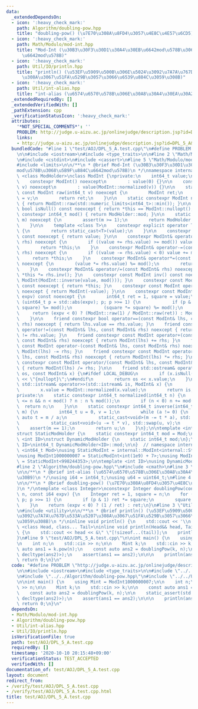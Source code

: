 ```yaml
---
data:
  _extendedDependsOn:
  - icon: ':heavy_check_mark:'
    path: Algorithm/doubling-pow.hpp
    title: "doubling-pow() (\u7E70\u308A\u8FD4\u3057\u4E8C\u4E57\u6CD5)"
  - icon: ':heavy_check_mark:'
    path: Math/Modulo/mod-int.hpp
    title: "Mod-Int (\u30B3\u30F3\u30D1\u30A4\u30EB\u6642mod\u578B\u3068\u5B9F\u884C\
      \u6642mod\u578B)"
  - icon: ':heavy_check_mark:'
    path: Util/IO/println.hpp
    title: "println() (\u53EF\u5909\u500B\u306E\u5024\u3092\u7A7A\u767D\u533A\u5207\
      \u308A\u3067\u51FA\u529B\u3057\u3066\u6539\u884C\u3059\u308B)"
  - icon: ':heavy_check_mark:'
    path: Util/int-alias.hpp
    title: "int-alias (\u6574\u6570\u578B\u306E\u30A8\u30A4\u30EA\u30A2\u30B9)"
  _extendedRequiredBy: []
  _extendedVerifiedWith: []
  _pathExtension: cpp
  _verificationStatusIcon: ':heavy_check_mark:'
  attributes:
    '*NOT_SPECIAL_COMMENTS*': ''
    PROBLEM: http://judge.u-aizu.ac.jp/onlinejudge/description.jsp?id=DPL_5_A&lang=ja
    links:
    - http://judge.u-aizu.ac.jp/onlinejudge/description.jsp?id=DPL_5_A&lang=ja
  bundledCode: "#line 1 \"test/AOJ/DPL_5_A.test.cpp\"\n#define PROBLEM \"http://judge.u-aizu.ac.jp/onlinejudge/description.jsp?id=DPL_5_A&lang=ja\"\
    \n\n#include <iostream>\n#include <type_traits>\n\n#line 2 \"Math/Modulo/mod-int.hpp\"\
    \n#include <cstdint>\n#include <cassert>\n#line 5 \"Math/Modulo/mod-int.hpp\"\n\
    #include <limits>\n\n/**\n * @brief Mod-Int (\u30B3\u30F3\u30D1\u30A4\u30EB\u6642\
    mod\u578B\u3068\u5B9F\u884C\u6642mod\u578B)\n */\nnamespace internal {\n\ntemplate\
    \ <class ModHolder>\nclass ModInt {\nprivate:\n    int64_t value;\n\npublic:\n\
    \    constexpr ModInt() noexcept\n        : value(0) {}\n\n    constexpr ModInt(int64_t\
    \ v) noexcept\n        : value(ModInt::normalized(v)) {}\n\n    static constexpr\
    \ const ModInt raw(int64_t v) noexcept {\n        ModInt ret;\n        ret.value\
    \ = v;\n        return ret;\n    }\n\n    static constexpr ModInt nullopt() noexcept\
    \ { return ModInt::raw(std::numeric_limits<int64_t>::min()); }\n\n    constexpr\
    \ bool isNull() const noexcept { return *this == ModInt::nullopt(); }\n\n    static\
    \ constexpr int64_t mod() { return ModHolder::mod; }\n\n    static int64_t setMod(int64_t\
    \ m) noexcept {\n        assert(m >= 1);\n        return ModHolder::mod = m;\n\
    \    }\n\n    template <class T>\n    constexpr explicit operator T() const noexcept\
    \ {\n        return static_cast<T>(value);\n    }\n\n    constexpr int64_t val()\
    \ const noexcept { return value; }\n\n    constexpr ModInt& operator+=(const ModInt&\
    \ rhs) noexcept {\n        if ((value += rhs.value) >= mod()) value -= mod();\n\
    \        return *this;\n    }\n    constexpr ModInt& operator-=(const ModInt&\
    \ rhs) noexcept {\n        if ((value -= rhs.value) < 0) value += mod();\n   \
    \     return *this;\n    }\n    constexpr ModInt& operator*=(const ModInt& rhs)\
    \ noexcept {\n        (value *= rhs.value) %= mod();\n        return *this;\n\
    \    }\n    constexpr ModInt& operator/=(const ModInt& rhs) noexcept { return\
    \ *this *= rhs.inv(); }\n    constexpr const ModInt inv() const noexcept { return\
    \ ModInt(ModInt::inverse(value, mod())); }\n    constexpr const ModInt operator+()\
    \ const noexcept { return *this; }\n    constexpr const ModInt operator-() const\
    \ noexcept { return ModInt(-value); }\n\n    constexpr const ModInt pow(int64_t\
    \ expv) const noexcept {\n        int64_t ret = 1, square = value;\n        for\
    \ (uint64_t p = std::abs(expv); p; p >>= 1) {\n            if (p & 1) (ret *=\
    \ square) %= mod();\n            (square *= square) %= mod();\n        }\n   \
    \     return (expv < 0) ? (ModInt::raw(1) / ModInt::raw(ret)) : ModInt::raw(ret);\n\
    \    }\n\n    friend constexpr bool operator==(const ModInt& lhs, const ModInt&\
    \ rhs) noexcept { return lhs.value == rhs.value; }\n    friend constexpr bool\
    \ operator!=(const ModInt& lhs, const ModInt& rhs) noexcept { return lhs.value\
    \ != rhs.value; }\n    friend constexpr const ModInt operator+(const ModInt& lhs,\
    \ const ModInt& rhs) noexcept { return ModInt(lhs) += rhs; }\n    friend constexpr\
    \ const ModInt operator-(const ModInt& lhs, const ModInt& rhs) noexcept { return\
    \ ModInt(lhs) -= rhs; }\n    friend constexpr const ModInt operator*(const ModInt&\
    \ lhs, const ModInt& rhs) noexcept { return ModInt(lhs) *= rhs; }\n    friend\
    \ constexpr const ModInt operator/(const ModInt& lhs, const ModInt& rhs) noexcept\
    \ { return ModInt(lhs) /= rhs; }\n\n    friend std::ostream& operator<<(std::ostream&\
    \ os, const ModInt& x) {\n#ifdef LOCAL_DEBUG\n        if (x.isNull()) return os\
    \ << \"{nullopt}\";\n#endif\n        return os << x.value;\n    }\n\n    friend\
    \ std::istream& operator>>(std::istream& is, ModInt& x) {\n        is >> x.value;\n\
    \        x.value = ModInt::normalized(x.value);\n        return is;\n    }\n\n\
    private:\n    static constexpr int64_t normalized(int64_t n) {\n        n = (-mod()\
    \ <= n && n < mod() ? n : n % mod());\n        if (n < 0) n += mod();\n      \
    \  return n;\n    }\n\n    static constexpr int64_t inverse(int64_t a, int64_t\
    \ m) {\n        int64_t u = 0, v = 1;\n        while (a != 0) {\n            const\
    \ auto t = m / a;\n            static_cast<void>(m -= t * a), std::swap(m, a);\n\
    \            static_cast<void>(u -= t * v), std::swap(u, v);\n        }\n    \
    \    assert(m == 1);\n        return u;\n    }\n};\n\ntemplate <int64_t Mod>\n\
    struct StaticModHolder {\n    static constexpr int64_t mod = Mod;\n};\n\ntemplate\
    \ <int ID>\nstruct DynamicModHolder {\n    static int64_t mod;\n};\ntemplate <int\
    \ ID>\nint64_t DynamicModHolder<ID>::mod;\n\n}  // namespace internal\n\ntemplate\
    \ <int64_t Mod>\nusing StaticModInt = internal::ModInt<internal::StaticModHolder<Mod>>;\n\
    \nusing ModInt1000000007 = StaticModInt<int(1e9) + 7>;\nusing ModInt998244353\
    \ = StaticModInt<998244353>;\n\ntemplate <int ID>\nusing DynamicModInt = internal::ModInt<internal::DynamicModHolder<ID>>;\n\
    #line 2 \"Algorithm/doubling-pow.hpp\"\n#include <cmath>\n#line 3 \"Util/int-alias.hpp\"\
    \n\n/**\n * @brief int-alias (\u6574\u6570\u578B\u306E\u30A8\u30A4\u30EA\u30A2\
    \u30B9)\n */\nusing i64 = int64_t;\nusing u64 = uint64_t;\n#line 4 \"Algorithm/doubling-pow.hpp\"\
    \n\n/**\n * @brief doubling-pow() (\u7E70\u308A\u8FD4\u3057\u4E8C\u4E57\u6CD5\
    )\n */\ntemplate <class Integer>\nconstexpr Integer doublingPow(const Integer&\
    \ n, const i64 expv) {\n    Integer ret = 1, square = n;\n    for (u64 p = std::abs(expv);\
    \ p; p >>= 1) {\n        if (p & 1) ret *= square;\n        square *= square;\n\
    \    }\n    return (expv < 0) ? (1 / ret) : ret;\n}\n#line 3 \"Util/IO/println.hpp\"\
    \n#include <utility>\n\n/**\n * @brief println() (\u53EF\u5909\u500B\u306E\u5024\
    \u3092\u7A7A\u767D\u533A\u5207\u308A\u3067\u51FA\u529B\u3057\u3066\u6539\u884C\
    \u3059\u308B)\n */\ninline void println() {\n    std::cout << '\\n';\n}\ntemplate\
    \ <class Head, class... Tail>\ninline void println(Head&& head, Tail&&... tail)\
    \ {\n    std::cout << head << &\" \"[!sizeof...(tail)];\n    println(std::forward<Tail>(tail)...);\n\
    }\n#line 9 \"test/AOJ/DPL_5_A.test.cpp\"\n\nint main() {\n    using Mint = ModInt1000000007;\n\
    \n    int n;\n    std::cin >> n;\n\n    Mint k;\n    std::cin >> k;\n\n    const\
    \ auto ans1 = k.pow(n);\n    const auto ans2 = doublingPow(k, n);\n\n    static_assert(std::is_same_v<decltype(ans1),\
    \ decltype(ans2)>);\n    assert(ans1 == ans2);\n\n\n    println(ans1);\n\n   \
    \ return 0;\n}\n"
  code: "#define PROBLEM \"http://judge.u-aizu.ac.jp/onlinejudge/description.jsp?id=DPL_5_A&lang=ja\"\
    \n\n#include <iostream>\n#include <type_traits>\n\n#include \"../../Math/Modulo/mod-int.hpp\"\
    \n#include \"../../Algorithm/doubling-pow.hpp\"\n#include \"../../Util/IO/println.hpp\"\
    \n\nint main() {\n    using Mint = ModInt1000000007;\n\n    int n;\n    std::cin\
    \ >> n;\n\n    Mint k;\n    std::cin >> k;\n\n    const auto ans1 = k.pow(n);\n\
    \    const auto ans2 = doublingPow(k, n);\n\n    static_assert(std::is_same_v<decltype(ans1),\
    \ decltype(ans2)>);\n    assert(ans1 == ans2);\n\n\n    println(ans1);\n\n   \
    \ return 0;\n}\n"
  dependsOn:
  - Math/Modulo/mod-int.hpp
  - Algorithm/doubling-pow.hpp
  - Util/int-alias.hpp
  - Util/IO/println.hpp
  isVerificationFile: true
  path: test/AOJ/DPL_5_A.test.cpp
  requiredBy: []
  timestamp: '2020-10-10 20:15:48+09:00'
  verificationStatus: TEST_ACCEPTED
  verifiedWith: []
documentation_of: test/AOJ/DPL_5_A.test.cpp
layout: document
redirect_from:
- /verify/test/AOJ/DPL_5_A.test.cpp
- /verify/test/AOJ/DPL_5_A.test.cpp.html
title: test/AOJ/DPL_5_A.test.cpp
---
```

